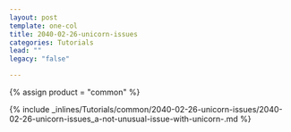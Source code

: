 ```yaml
---
layout: post
template: one-col
title: 2040-02-26-unicorn-issues
categories: Tutorials
lead: ""
legacy: "false"

---
```

{% assign product = "common" %}

{% include _inlines/Tutorials/common/2040-02-26-unicorn-issues/2040-02-26-unicorn-issues_a-not-unusual-issue-with-unicorn-.md %}
